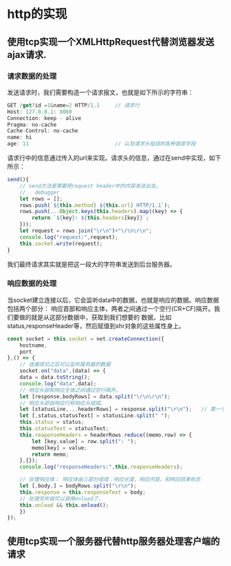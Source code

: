 # http的实现

## 使用tcp实现一个XMLHttpRequest代替浏览器发送ajax请求.
### 请求数据的处理
发送请求时，我们需要构造一个请求报文，也就是如下所示的字符串：
```js
GET /get?id =1&name=2 HTTP/1.1     // 请求行
Host: 127.0.0.1: 8080
Connection: keep - alive
Pragma: no-cache
Cache-Control: no-cache
name: hi
age: 11                            // 以及请求头组成的各种首部字段
```
请求行中的信息通过传入的url来实现。请求头的信息，通过在send中实现，如下所示：
```js
send(){
    // send方法是需要把request header中的内容发送出去。
    //   debugger
    let rows = [];
    rows.push(`${this.method} ${this.url} HTTP/1.1`);
    rows.push(...Object.keys(this.headers).map((key) => {
        return `${key}: ${this.headers[key]}`;
    }));
    let request = rows.join("\r\n")+"\r\n\r\n";
    console.log("request:",request);
    this.socket.write(request);
}
```
我们最终请求其实就是把这一段大的字符串发送到后台服务器。

### 响应数据的处理
当socket建立连接以后，它会监听data中的数据，也就是响应的数据。响应数据包括两个部分：
响应首部和响应主体，两者之间通过一个空行(CR+CF)隔开。我们要做的就是从这部分数据中，获取到我们想要的
数据，比如status,responseHeader等，然后赋值到xhr对象的这些属性身上。


```js
const socket = this.socket = net.createConnection({
    hostname,
    port
},() => {
    // 连接成功之后可以监听服务器的数据 
    socket.on("data",(data) => {
    data = data.toString();
    console.log("data",data);
    // 响应头部和响应主体之间通过空行隔开。
    let [response,bodyRows] = data.split("\r\n\r\n");
    // 响应头部由响应行和响应头组成。
    let [statusLine,...headerRows] = response.split("\r\n");   // 第一个是状态行，第二个是响应头各种首部部分。
    let [,status,statusText] = statusLine.split(" ");
    this.status = status;
    this.statusText = statusText;
    this.reaponseHeaders = headerRows.reduce((memo,row) => {
        let [key,value] = row.split(": ");
        memo[key] = value;
        return memo;
    },{});
    console.log("responseHeaders:",this.reaponseHeaders);

    // 处理响应体： 响应体由三部分组成：响应长度，响应内容，和响应结束标志
    let [,body,] = bodyRows.split("\r\n");
    this.response = this.responseText = body;
    // 处理完毕就可以调用onload了。
    this.onload && this.onload();
    })
});

```

## 使用tcp实现一个服务器代替http服务器处理客户端的请求

